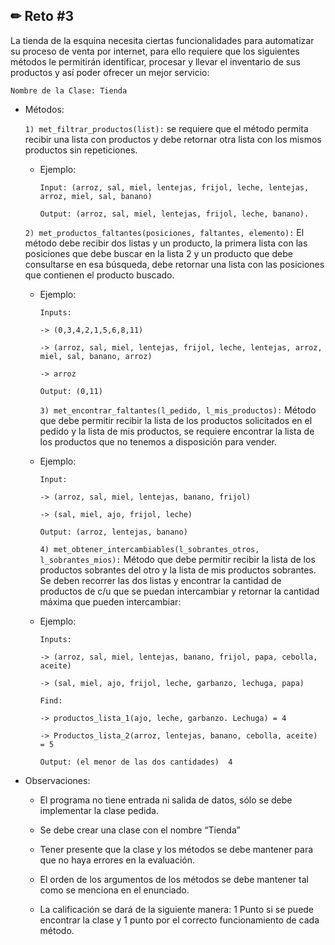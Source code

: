 <h2> ✏ Reto #3 </h2>

La tienda de la esquina necesita ciertas funcionalidades para automatizar su proceso de venta por internet, para ello requiere que los siguientes métodos le permitirán identificar, procesar y llevar el inventario de sus productos y así poder ofrecer un mejor servicio:

``Nombre de la Clase: Tienda``

- Métodos:

    ``1) met_filtrar_productos(list):`` se requiere que el método permita recibir una lista con productos y debe retornar otra lista con los mismos productos sin repeticiones.

  - Ejemplo:

        Input: (arroz, sal, miel, lentejas, frijol, leche, lentejas, arroz, miel, sal, banano)

        Output: (arroz, sal, miel, lentejas, frijol, leche, banano).

 
 
 
   ``2) met_productos_faltantes(posiciones, faltantes, elemento):`` El método debe recibir dos listas y un producto, la primera lista con las posiciones que debe buscar en la lista 2 y un producto que debe consultarse en esa búsqueda, debe retornar una lista con las posiciones que contienen el producto buscado.

  - Ejemplo:

        Inputs: 
        
        -> (0,3,4,2,1,5,6,8,11)

        -> (arroz, sal, miel, lentejas, frijol, leche, lentejas, arroz, miel, sal, banano, arroz)

        -> arroz

        Output: (0,11)

    ``3) met_encontrar_faltantes(l_pedido, l_mis_productos):`` Método que debe permitir recibir la lista de los productos solicitados en el pedido y la lista de mis productos, se requiere encontrar la lista de los productos que no tenemos a disposición para vender.

  - Ejemplo: 

        Input:
        
        -> (arroz, sal, miel, lentejas, banano, frijol)

        -> (sal, miel, ajo, frijol, leche)

        Output: (arroz, lentejas, banano)

 

     ``4) met_obtener_intercambiables(l_sobrantes_otros, l_sobrantes_mios):`` Método que debe permitir recibir la lista de los productos sobrantes del otro y la lista de mis productos sobrantes. Se deben recorrer las dos listas y encontrar la cantidad de productos de c/u que se puedan intercambiar y retornar la cantidad máxima que pueden intercambiar:

  - Ejemplo:

        Inputs:
        
        -> (arroz, sal, miel, lentejas, banano, frijol, papa, cebolla, aceite)

        -> (sal, miel, ajo, frijol, leche, garbanzo, lechuga, papa)

        Find: 
        
        -> productos_lista_1(ajo, leche, garbanzo. Lechuga) = 4

        -> Productos_lista_2(arroz, lentejas, banano, cebolla, aceite) = 5

        Output: (el menor de las dos cantidades)  4

 

- Observaciones:

    - El programa no tiene entrada ni salida de datos, sólo se debe implementar la clase pedida.

    - Se debe crear una clase con el nombre “Tienda”

    - Tener presente que la clase y los métodos se debe mantener para que no haya errores en la evaluación.

    - El orden de los argumentos de los métodos se debe mantener tal como se menciona en el enunciado.

    - La calificación se dará de la siguiente manera: 1 Punto si se puede encontrar la clase y 1 punto por el correcto funcionamiento de cada método.
      
